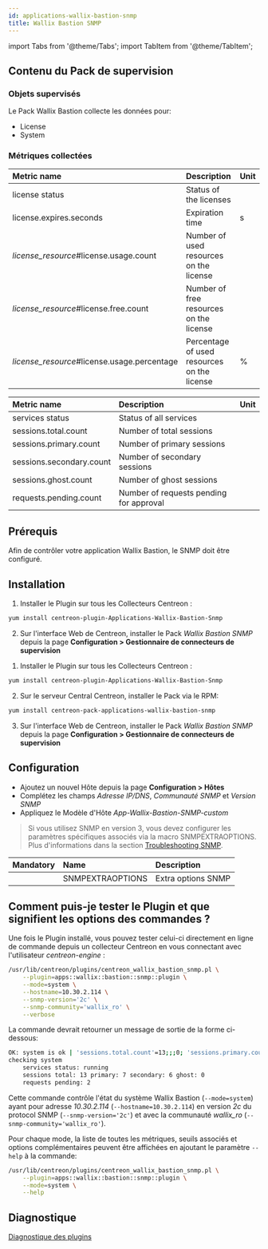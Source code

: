 ```yaml
---
id: applications-wallix-bastion-snmp
title: Wallix Bastion SNMP
---
```

import Tabs from '@theme/Tabs';
import TabItem from '@theme/TabItem';


## Contenu du Pack de supervision

### Objets supervisés

Le Pack Wallix Bastion collecte les données pour:
* License
* System

### Métriques collectées 

<Tabs groupId="sync">
<TabItem value="License" label="License">

| Metric name                                   | Description                                 | Unit  |
| :-------------------------------------------- | :------------------------------------------ | :---- |
| license status                                | Status of the licenses                      |       |
| license.expires.seconds                       | Expiration time                             | s     |
| *license\_resource*\#license.usage.count      | Number of used resources on the license     |       |
| *license\_resource*\#license.free.count       | Number of free resources on the license     |       |
| *license\_resource*\#license.usage.percentage | Percentage of used resources on the license | %     |

</TabItem>
<TabItem value="System" label="System">

| Metric name              | Description                             | Unit  |
| :----------------------- | :-------------------------------------- | :---- |
| services status          | Status of all services                  |       |
| sessions.total.count     | Number of total sessions                |       |
| sessions.primary.count   | Number of primary sessions              |       |
| sessions.secondary.count | Number of secondary sessions            |       |
| sessions.ghost.count     | Number of ghost sessions                |       |
| requests.pending.count   | Number of requests pending for approval |       |

</TabItem>
</Tabs>

## Prérequis

Afin de contrôler votre application Wallix Bastion, le SNMP doit être configuré.

## Installation

<Tabs groupId="sync">
<TabItem value="Online License" label="Online License">

1. Installer le Plugin sur tous les Collecteurs Centreon :

```bash
yum install centreon-plugin-Applications-Wallix-Bastion-Snmp
```

2. Sur l'interface Web de Centreon, installer le Pack *Wallix Bastion SNMP* depuis la page **Configuration > Gestionnaire de connecteurs de supervision**

</TabItem>
<TabItem value="Offline License" label="Offline License">

1. Installer le Plugin sur tous les Collecteurs Centreon :

```bash
yum install centreon-plugin-Applications-Wallix-Bastion-Snmp
```

2. Sur le serveur Central Centreon, installer le Pack via le RPM:

```bash
yum install centreon-pack-applications-wallix-bastion-snmp
```

3. Sur l'interface Web de Centreon, installer le Pack *Wallix Bastion SNMP* depuis la page **Configuration > Gestionnaire de connecteurs de supervision**

</TabItem>
</Tabs>

## Configuration

* Ajoutez un nouvel Hôte depuis la page **Configuration > Hôtes**
* Complétez les champs *Adresse IP/DNS*, *Communauté SNMP* et *Version SNMP*
* Appliquez le Modèle d'Hôte *App-Wallix-Bastion-SNMP-custom*

> Si vous utilisez SNMP en version 3, vous devez configurer les paramètres spécifiques associés via la macro SNMPEXTRAOPTIONS.
> Plus d'informations dans la section [Troubleshooting SNMP](../getting-started/how-to-guides/troubleshooting-plugins.md#snmpv3-options-mapping). 

| Mandatory   | Name                    | Description                       |
| :---------- | :---------------------- | :---------------------------------|
|             | SNMPEXTRAOPTIONS        | Extra options SNMP                |


## Comment puis-je tester le Plugin et que signifient les options des commandes ?

Une fois le Plugin installé, vous pouvez tester celui-ci directement en ligne de commande depuis un collecteur Centreon en vous connectant avec l'utilisateur *centreon-engine* :

```bash
/usr/lib/centreon/plugins/centreon_wallix_bastion_snmp.pl \
    --plugin=apps::wallix::bastion::snmp::plugin \
    --mode=system \
    --hostname=10.30.2.114 \
    --snmp-version='2c' \
    --snmp-community='wallix_ro' \
    --verbose
```

La commande devrait retourner un message de sortie de la forme ci-dessous:

```bash
OK: system is ok | 'sessions.total.count'=13;;;0; 'sessions.primary.count'=7;;;0; 'sessions.secondary.count'=6;;;0; 'sessions.ghost.count'=0;;;0; 'requests.pending.count'=2;;;0;
checking system
    services status: running
    sessions total: 13 primary: 7 secondary: 6 ghost: 0
    requests pending: 2
```

Cette commande contrôle l'état du système Wallix Bastion (```--mode=system```) ayant pour adresse *10.30.2.114* (```--hostname=10.30.2.114```) 
en version *2c* du protocol SNMP (```--snmp-version='2c'```) et avec la communauté *wallix_ro* (```--snmp-community='wallix_ro'```).
 
Pour chaque mode, la liste de toutes les métriques, seuils associés et options complémentaires peuvent être affichées
en ajoutant le paramètre ```--help``` à la commande:

```bash
/usr/lib/centreon/plugins/centreon_wallix_bastion_snmp.pl \
    --plugin=apps::wallix::bastion::snmp::plugin \
    --mode=system \
    --help
```

## Diagnostique

[Diagnostique des plugins](../getting-started/how-to-guides/troubleshooting-plugins.md#troubleshooting-snmp)

